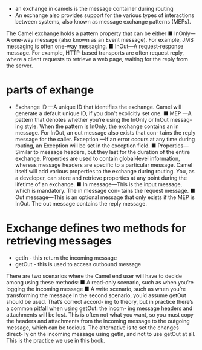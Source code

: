 * an exchange in camels is the message container during routing
* An exchange also provides support for the various types of interactions between systems, also known as message exchange patterns (MEPs).

The Camel exchange holds a pattern property that can be either
■ InOnly—A one-way message (also known as an Event message). For example, JMS messaging is often one-way messaging.
■ InOut—A request-response message. For example, HTTP-based transports are often request reply, where a client requests to retrieve a web page, waiting for the reply from the server.


# parts of exhange

* Exchange ID —A unique ID that identifies the exchange. Camel will generate a default unique ID, if you don’t explicitly set one.
■ MEP —A pattern that denotes whether you’re using the InOnly or InOut messag- ing style. When the pattern is InOnly, the exchange contains an in message. For InOut, an out message also exists that con- tains the reply message for the caller.
Exception —If an error occurs at any time during routing, an Exception will be set in the exception field.
■ Properties—Similar to message headers, but they last for the duration of the entire exchange. Properties are used to contain global-level information, whereas message headers are specific to a particular message. Camel itself will add various properties to the exchange during routing. You, as a developer, can store and retrieve properties at any point during the lifetime of an exchange.
■ In message—This is the input message, which is mandatory. The in message con- tains the request message.
■ Out message—This is an optional message that only exists if the MEP is InOut. The out message contains the reply message.



# Exchange defines two methods for retrieving messages 
* getIn - this return the incoming message
* getOut - this is used to access outbound message



There are two scenarios where the Camel end user will have to decide among using these methods:
■ A read-only scenario, such as when you’re logging the incoming message
■ A write scenario, such as when you’re transforming the message
In the second scenario, you’d assume getOut should be used. That’s correct accord- ing to theory, but in practice there’s a common pitfall when using getOut: the incom- ing message headers and attachments will be lost. This is often not what you want, so you must copy the headers and attachments from the incoming message to the outgoing message, which can be tedious. The alternative is to set the changes direct- ly on the incoming message using getIn, and not to use getOut at all. This is the practice we use in this book.

